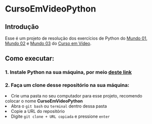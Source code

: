 # CursoEmVideoPython

<h2>Introdução</h2>

Esse é um projeto de resolução dos exercícios de Python do <a href="https://www.youtube.com/watch?v=S9uPNppGsGo&list=PLHz_AreHm4dlKP6QQCekuIPky1CiwmdI6&ab_channel=CursoemV%C3%ADdeo" target="_blank">Mundo 01</a>, <a href="https://www.youtube.com/watch?v=nJkVHusJp6E&list=PLHz_AreHm4dk_nZHmxxf_J0WRAqy5Czye&ab_channel=CursoemV%C3%ADdeo" target="_blank">Mundo 02</a> e <a href="https://www.youtube.com/watch?v=0LB3FSfjvao&list=PLHz_AreHm4dksnH2jVTIVNviIMBVYyFnH&ab_channel=CursoemV%C3%ADdeo" target="_blank">Mundo 03</a> do <a href="https://www.cursoemvideo.com/" target="_blank">Curso em Vídeo</a>.

<h2>Como executar:</h2>
<h3>1. Instale Python na sua máquina, por meio <a href="https://www.python.org/" target="_blank">deste link</a></h3>
<h3>2. Faça um clone desse repositório na sua máquina:</h3>
<li>Crie uma pasta no seu computador para esse projeto, recomendo colocar o nome <b>CursoEmVideoPython</b></li>
 
<li>Abra o <code>git bash</code> ou <code>terminal</code> dentro dessa pasta</li>
<li>Copie a URL do repositório</li>
<li>Digite <code>git clone + URL copiada</code> e pressione <code>enter</code></li>
